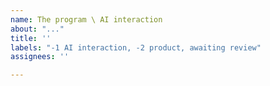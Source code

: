 ```yaml
---
name: The program \ AI interaction
about: "..."
title: ''
labels: "-1 AI interaction, -2 product, awaiting review"
assignees: ''

---
```


<!-- Do not remove this comment #act_ai !!!
	Before making a new issue, please search existing !!!
-->
